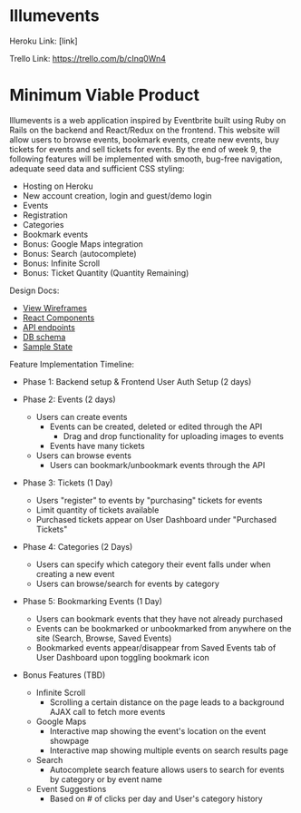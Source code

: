 # Illumevents

Heroku Link: [link]

Trello Link: https://trello.com/b/cInq0Wn4

# Minimum Viable Product
  Illumevents is a web application inspired by Eventbrite built using Ruby on Rails on the backend and React/Redux on the frontend. This website will allow users to browse events, bookmark events, create new events, buy tickets for events and sell tickets for events. By the end of week 9, the following features will be implemented with smooth, bug-free navigation, adequate seed data and sufficient CSS styling:

  - Hosting on Heroku
  - New account creation, login and guest/demo login
  - Events
  - Registration
  - Categories  
  - Bookmark events
  - Bonus: Google Maps integration
  - Bonus: Search (autocomplete)
  - Bonus: Infinite Scroll
  - Bonus: Ticket Quantity (Quantity Remaining)

  Design Docs:
  * [View Wireframes][wireframes]
  * [React Components][components]
  * [API endpoints][api-endpoints]
  * [DB schema][schema]
  * [Sample State][sample-state]

  [wireframes]: ./Wireframes/
  [components]: ./react_component_hierarchy.md
  [sample-state]: ./sample_state.md
  [api-endpoints]: ./api-endpoints.md
  [schema]: ./schema.md



  Feature Implementation Timeline:

  * Phase 1: Backend setup & Frontend User Auth Setup (2 days)
  * Phase 2: Events (2 days)
    * Users can create events
      * Events can be created, deleted or edited through the API
          * Drag and drop functionality for uploading images to events
      * Events have many tickets
    * Users can browse events
      * Users can bookmark/unbookmark events through the API
  * Phase 3: Tickets (1 Day)    
    * Users "register" to events by "purchasing" tickets for events
    * Limit quantity of tickets available
    * Purchased tickets appear on User Dashboard under "Purchased Tickets"

  * Phase 4: Categories (2 Days)
    * Users can specify which category their event falls under when creating a new event
    * Users can browse/search for events by category

  * Phase 5: Bookmarking Events (1 Day)
    * Users can bookmark events that they have not already purchased
    * Events can be bookmarked or unbookmarked from anywhere on the site (Search, Browse, Saved Events)
    * Bookmarked events appear/disappear from Saved Events tab of User Dashboard upon toggling bookmark icon

  * Bonus Features (TBD)
    * Infinite Scroll
      * Scrolling a certain distance on the page leads to a background AJAX call to fetch more events
    * Google Maps
      * Interactive map showing the event's location on the event showpage
      * Interactive map showing multiple events on search results page
    * Search
      * Autocomplete search feature allows users to search for events by category or by event name
    * Event Suggestions
      * Based on # of clicks per day and User's category history
